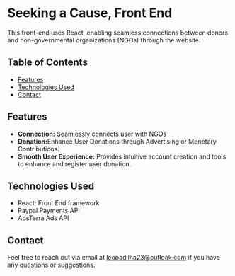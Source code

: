 <h1>Seeking a Cause, Front End</h1>
<p>This front-end uses React, enabling seamless connections between donors and non-governmental organizations (NGOs) through the website.</p>

<h2>Table of Contents</h2>
<ul>
  <li><a href="#features">Features</a></li>
  <li><a href="#technologies-used">Technologies Used</a></li>
  <li><a href="#contact">Contact</a></li>
</ul>

<h2 id="features">Features</h2>
<ul>
  <li><strong>Connection:</strong> Seamlessly connects user with NGOs</li>
  <li><strong>Donation:</strong>Enhance User Donations through Advertising or Monetary Contributions.</li>
  <li><strong>Smooth User Experience:</strong> Provides intuitive account creation and tools to enhance and register user donation.</li>
</ul>


<h2 id="technologies-used">Technologies Used</h2>
<ul>
  <li>React: Front End framework</li>
  <li>Paypal Payments API</li>
  <li>AdsTerra Ads API</li>
</ul>

<h2 id="contact">Contact</h2>
<p>Feel free to reach out via email at <a href="mailto:leopadilha23@outlook.com">leopadilha23@outlook.com</a> if you have any questions or suggestions.</p>
